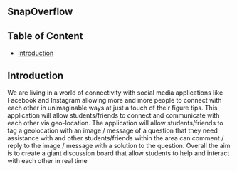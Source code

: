 ## SnapOverflow

## Table of Content 
* [Introduction](#Introduction)

## Introduction
We are living in a world of connectivity with social media applications like Facebook and Instagram
allowing more and more people to connect with each other in unimaginable ways at just a touch of
their figure tips. This application will allow students/friends to connect and communicate with each other via geo-location. 
The application will allow students/friends to tag a geolocation with an image / message of a question that they need
assistance with and other students/friends within the area can comment / reply to the image /
message with a solution to the question. Overall the aim is to create a giant discussion board that
allow students to help and interact with each other in real time




 
